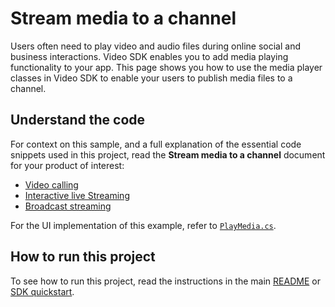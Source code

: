 # Stream media to a channel

Users often need to play video and audio files during online social and business interactions. Video SDK enables you to add media playing functionality to your app. This page shows you how to use the media player classes in Video SDK to enable your users to publish media files to a channel.

## Understand the code

For context on this sample, and a full explanation of the essential code snippets used in this project, read the **Stream media to a channel** document for your product of interest:

* [Video calling](https://docs.agora.io/en/video-calling/develop/play-media?platform=unity)
* [Interactive live Streaming](https://docs.agora.io/en/interactive-live-streaming/develop/play-media?platform=unity)
* [Broadcast streaming](https://docs.agora.io/en/broadcast-streaming/develop/play-media?platform=unity)

For the UI implementation of this example, refer to [`PlayMedia.cs`](./PlayMedia.cs).

## How to run this project

To see how to run this project, read the instructions in the main [README](../../README.md) or [SDK quickstart](https://docs.agora.io/en/video-calling/get-started/get-started-sdk).


